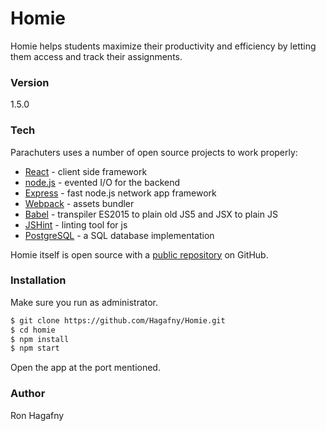 # Homie

Homie helps students maximize their productivity and efficiency by letting them access and track their assignments.

### Version
1.5.0

### Tech

Parachuters uses a number of open source projects to work properly:

* [React] - client side framework
* [node.js] - evented I/O for the backend
* [Express] - fast node.js network app framework
* [Webpack] - assets bundler
* [Babel] - transpiler ES2015 to plain old JS5 and JSX to plain JS
* [JSHint] - linting tool for js
* [PostgreSQL] - a SQL database implementation

Homie itself is open source with a [public repository][homie]
 on GitHub.

### Installation
Make sure you run as administrator.
```sh
$ git clone https://github.com/Hagafny/Homie.git
$ cd homie
$ npm install
$ npm start
```
Open the app at the port mentioned.

### Author
Ron Hagafny

   [homie]: <https://github.com/Hagafny/Homie.git>
   [React]: https://reactjs.org/
   [node.js]: <http://nodejs.org>
   [express]: <http://expressjs.com>
   [Webpack]: <https://webpack.github.io>
   [Babel]: <https://babeljs.io>
   [JSHint]: <http://jshint.com>
   [PostgreSQL]: <https://www.postgresql.org/>





